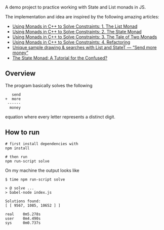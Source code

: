 A demo project to practice working with State and List monads in JS.

The implementation and idea are inspired by the following amazing articles:

* [Using Monads in C++ to Solve Constraints: 1. The List Monad](http://bartoszmilewski.com/2015/05/11/using-monads-in-c-to-solve-constraints-1-the-list-monad/)
* [Using Monads in C++ to Solve Constraints: 2. The State Monad](http://bartoszmilewski.com/2015/05/14/using-monads-in-c-to-solve-constraints-2-the-state-monad/)
* [Using Monads in C++ to Solve Constraints: 3. The Tale of Two Monads](http://bartoszmilewski.com/2015/05/18/using-monads-in-c-to-solve-constraints-3-the-tale-of-two-monads/)
* [Using Monads in C++ to Solve Constraints: 4. Refactoring](http://bartoszmilewski.com/2015/05/25/using-monads-in-c-to-solve-constraints-4-refactoring/)
* [Unique sample drawing & searches with List and StateT — “Send more money”](http://blog.jle.im/entry/unique-sample-drawing-searches-with-list-and-statet)
* [The State Monad: A Tutorial for the Confused?](http://brandon.si/code/the-state-monad-a-tutorial-for-the-confused/)

Overview
--------

The program basically solves the following

       send
    +  more
     ------
      money
      
equation where every letter represents a distinct digit.

How to run
----------

    # first install dependencies with 
    npm install
    
    # then run
    npm run-script solve
    
On my machine the output looks like

    $ time npm run-script solve
    
    > @ solve ...
    > babel-node index.js
    
    Solutions found:
    [ [ 9567, 1085, 10652 ] ]
    
    real    0m5.278s
    user    0m4.490s
    sys     0m0.737s
